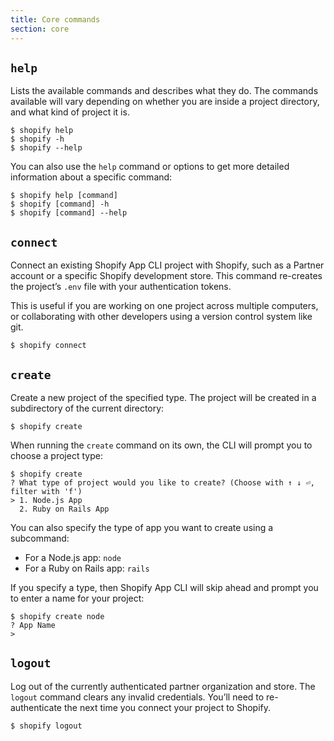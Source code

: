 ```yaml
---
title: Core commands
section: core
---
```


## `help`

Lists the available commands and describes what they do. The commands available will vary depending on whether you are inside a project directory, and what kind of project it is.

```console
$ shopify help
$ shopify -h
$ shopify --help
```

You can also use the `help` command or options to get more detailed information about a specific command:

```console
$ shopify help [command]
$ shopify [command] -h
$ shopify [command] --help
```

## `connect`

Connect an existing Shopify App CLI project with Shopify, such as a Partner account or a specific Shopify development store. This command re-creates the project’s `.env` file with your authentication tokens.

This is useful if you are working on one project across multiple computers, or collaborating with other developers using a version control system like git.

```console
$ shopify connect
```

## `create`

Create a new project of the specified type. The project will be created in a subdirectory of the current directory:

```console
$ shopify create
```

When running the `create` command on its own, the CLI will prompt you to choose a project type:

```console
$ shopify create
? What type of project would you like to create? (Choose with ↑ ↓ ⏎, filter with 'f')
> 1. Node.js App
  2. Ruby on Rails App
```

You can also specify the type of app you want to create using a subcommand:
- For a Node.js app: `node`
- For a Ruby on Rails app: `rails`

If you specify a type, then Shopify App CLI will skip ahead and prompt you to enter a name for your project:

```console
$ shopify create node
? App Name
> 
```

## `logout`

Log out of the currently authenticated partner organization and store. The `logout` command clears any invalid credentials. You’ll need to re-authenticate the next time you connect your project to Shopify.

```console
$ shopify logout
```

